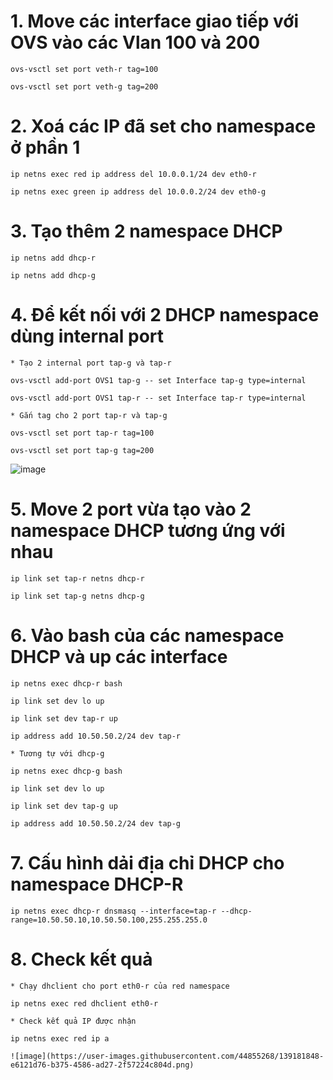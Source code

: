# 1. Move các interface giao tiếp với OVS vào các Vlan 100 và 200

	ovs-vsctl set port veth-r tag=100
	
	ovs-vsctl set port veth-g tag=200
	
# 2. Xoá các IP đã set cho namespace ở phần 1

	ip netns exec red ip address del 10.0.0.1/24 dev eth0-r
	
	ip netns exec green ip address del 10.0.0.2/24 dev eth0-g

# 3. Tạo thêm 2 namespace DHCP

	ip netns add dhcp-r
	
	ip netns add dhcp-g


# 4. Để kết nối với 2 DHCP namespace dùng internal port

	* Tạo 2 internal port tap-g và tap-r
	
	ovs-vsctl add-port OVS1 tap-g -- set Interface tap-g type=internal
	
	ovs-vsctl add-port OVS1 tap-r -- set Interface tap-r type=internal
	
	* Gắn tag cho 2 port tap-r và tap-g
	
	ovs-vsctl set port tap-r tag=100
	
	ovs-vsctl set port tap-g tag=200
  
  ![image](https://user-images.githubusercontent.com/44855268/139054086-6cbe501a-e46b-4e1c-95cb-31b358aae5a8.png)

# 5. Move 2 port vừa tạo vào 2 namespace DHCP tương ứng với nhau
	
	ip link set tap-r netns dhcp-r
	
	ip link set tap-g netns dhcp-g
	
# 6. Vào bash của các namespace DHCP và up các interface
	
	ip netns exec dhcp-r bash
	
	ip link set dev lo up
	
	ip link set dev tap-r up
	
	ip address add 10.50.50.2/24 dev tap-r
	
	* Tương tự với dhcp-g
	
	ip netns exec dhcp-g bash
	
	ip link set dev lo up

	ip link set dev tap-g up

	ip address add 10.50.50.2/24 dev tap-g
	
# 7. Cấu hình dải địa chỉ DHCP cho namespace DHCP-R

	ip netns exec dhcp-r dnsmasq --interface=tap-r --dhcp-range=10.50.50.10,10.50.50.100,255.255.255.0
	
# 8. Check kết quả
	
	* Chạy dhclient cho port eth0-r của red namespace
	
	ip netns exec red dhclient eth0-r
	
	* Check kết quả IP được nhận
	
	ip netns exec red ip a
	
	![image](https://user-images.githubusercontent.com/44855268/139181848-e6121d76-b375-4586-ad27-2f57224c804d.png)


